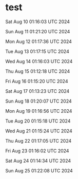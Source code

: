# test


Sat Aug 10 01:16:03 UTC 2024

Sun Aug 11 01:21:20 UTC 2024

Mon Aug 12 01:17:36 UTC 2024

Tue Aug 13 01:17:15 UTC 2024

Wed Aug 14 01:16:03 UTC 2024

Thu Aug 15 01:12:18 UTC 2024

Fri Aug 16 01:15:20 UTC 2024

Sat Aug 17 01:13:23 UTC 2024

Sun Aug 18 01:20:07 UTC 2024

Mon Aug 19 01:16:56 UTC 2024

Tue Aug 20 01:15:18 UTC 2024

Wed Aug 21 01:15:24 UTC 2024

Thu Aug 22 01:17:05 UTC 2024

Fri Aug 23 01:16:02 UTC 2024

Sat Aug 24 01:14:34 UTC 2024

Sun Aug 25 01:22:08 UTC 2024
